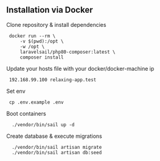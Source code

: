 ## Installation via Docker

Clone repository & install dependencies 
  
     docker run --rm \
         -v $(pwd):/opt \
         -w /opt \
         laravelsail/php80-composer:latest \
         composer install
     
Update your hosts file with your docker/docker-machine ip

     192.168.99.100 relaxing-app.test

Set env

     cp .env.example .env     
     
Boot containers

      ./vendor/bin/sail up -d   
      
Create database & execute migrations

      ./vendor/bin/sail artisan migrate
      ./vendor/bin/sail artisan db:seed
              